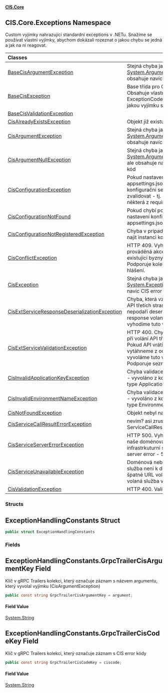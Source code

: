 #### [CIS.Core](index.md 'index')

## CIS.Core.Exceptions Namespace

Custom vyjímky nahrazující standardní exceptions v .NETu. Snažíme se používat vlastní vyjímky, abychom dokázali rozeznat o jakou chybu se jedná a jak na ni reagovat.

| Classes | |
| :--- | :--- |
| [BaseCisArgumentException](CIS.Core.Exceptions.BaseCisArgumentException.md 'CIS.Core.Exceptions.BaseCisArgumentException') | Stejná chyba jako [System.ArgumentException](https://docs.microsoft.com/en-us/dotnet/api/System.ArgumentException 'System.ArgumentException'), ale obsahuje navíc CIS error kód |
| [BaseCisException](CIS.Core.Exceptions.BaseCisException.md 'CIS.Core.Exceptions.BaseCisException') | Base třída pro CIS vyjímky. Obsahuje vlastnost ExceptionCode, která určuje o jakou vyjímku se jedná. |
| [BaseCisValidationException](CIS.Core.Exceptions.BaseCisValidationException.md 'CIS.Core.Exceptions.BaseCisValidationException') | |
| [CisAlreadyExistsException](CIS.Core.Exceptions.CisAlreadyExistsException.md 'CIS.Core.Exceptions.CisAlreadyExistsException') | Objekt již existuje. |
| [CisArgumentException](CIS.Core.Exceptions.CisArgumentException.md 'CIS.Core.Exceptions.CisArgumentException') | Stejná chyba jako [System.ArgumentException](https://docs.microsoft.com/en-us/dotnet/api/System.ArgumentException 'System.ArgumentException'), ale obsahuje navíc CIS error kód |
| [CisArgumentNullException](CIS.Core.Exceptions.CisArgumentNullException.md 'CIS.Core.Exceptions.CisArgumentNullException') | Stejná chyba jako [System.ArgumentNullException](https://docs.microsoft.com/en-us/dotnet/api/System.ArgumentNullException 'System.ArgumentNullException'), ale obsahuje navíc CIS error kód |
| [CisConfigurationException](CIS.Core.Exceptions.CisConfigurationException.md 'CIS.Core.Exceptions.CisConfigurationException') | Pokud nastavení konfigurace v appsettings.json pro danou konfigurační sekci nelze zvalidovat - tj. chybí nastavit některá z required props atd. |
| [CisConfigurationNotFound](CIS.Core.Exceptions.CisConfigurationNotFound.md 'CIS.Core.Exceptions.CisConfigurationNotFound') | Pokud chybí požadované nastavení konfigurace v appsettings.json |
| [CisConfigurationNotRegisteredException](CIS.Core.Exceptions.CisConfigurationNotRegisteredException.md 'CIS.Core.Exceptions.CisConfigurationNotRegisteredException') | Chyba v pripade, kdy nelze v DI najit instanci konfigurace CIS |
| [CisConflictException](CIS.Core.Exceptions.CisConflictException.md 'CIS.Core.Exceptions.CisConflictException') | HTTP 409. Vyhazovat pokud prováděná akce je v konfliktu s existující byznys logikou. Podporuje kolekci chybových hlášení. |
| [CisException](CIS.Core.Exceptions.CisException.md 'CIS.Core.Exceptions.CisException') | Stejná chyba jako [System.Exception](https://docs.microsoft.com/en-us/dotnet/api/System.Exception 'System.Exception'), ale obsahuje navíc CIS error kód |
| [CisExtServiceResponseDeserializationException](CIS.Core.Exceptions.CisExtServiceResponseDeserializationException.md 'CIS.Core.Exceptions.CisExtServiceResponseDeserializationException') | Chyba, která vzniká při volání API třetích stran. Pokud se nepodaří deserializovat response volaného API, vyhodíme tuto vyjímku. |
| [CisExtServiceValidationException](CIS.Core.Exceptions.CisExtServiceValidationException.md 'CIS.Core.Exceptions.CisExtServiceValidationException') | HTTP 400. Chyba, která vzniká při volání API třetích stran. Pokud API vrátí HTTP 4xx, vytáhneme z odpovědi chybu a vyvoláme tuto vyjímku. Podporuje seznam chyb. |
| [CisInvalidApplicationKeyException](CIS.Core.Exceptions.CisInvalidApplicationKeyException.md 'CIS.Core.Exceptions.CisInvalidApplicationKeyException') | Chyba validace názvu aplikace - vyvoláno z konstruktoru value type ApplicationKey |
| [CisInvalidEnvironmentNameException](CIS.Core.Exceptions.CisInvalidEnvironmentNameException.md 'CIS.Core.Exceptions.CisInvalidEnvironmentNameException') | Chyba validace názvu prostředí - vyvoláno z konstruktoru value type EnvironmentName |
| [CisNotFoundException](CIS.Core.Exceptions.CisNotFoundException.md 'CIS.Core.Exceptions.CisNotFoundException') | Objekt nebyl nalezen. |
| [CisServiceCallResultErrorException](CIS.Core.Exceptions.CisServiceCallResultErrorException.md 'CIS.Core.Exceptions.CisServiceCallResultErrorException') | nevim? asi zrusit spolu s ServiceCallResult |
| [CisServiceServerErrorException](CIS.Core.Exceptions.CisServiceServerErrorException.md 'CIS.Core.Exceptions.CisServiceServerErrorException') | HTTP 500. Vyhazuje se pokud naše doménová nebo infrastrkuturní služba vrátí server error - 500. |
| [CisServiceUnavailableException](CIS.Core.Exceptions.CisServiceUnavailableException.md 'CIS.Core.Exceptions.CisServiceUnavailableException') | Doménová nebo infrastrukturní služba není k dispozici - např. špatné URL volané služby, nebo volaná služba vůbec neběží. |
| [CisValidationException](CIS.Core.Exceptions.CisValidationException.md 'CIS.Core.Exceptions.CisValidationException') | HTTP 400. Validační chyba. |
### Structs

<a name='CIS.Core.Exceptions.ExceptionHandlingConstants'></a>

## ExceptionHandlingConstants Struct

```csharp
public struct ExceptionHandlingConstants
```
### Fields

<a name='CIS.Core.Exceptions.ExceptionHandlingConstants.GrpcTrailerCisArgumentKey'></a>

## ExceptionHandlingConstants.GrpcTrailerCisArgumentKey Field

Klíč v gRPC Trailers kolekci, který označuje záznam s názvem argumentu, který vyvolal vyjímku (CisArgumentException)

```csharp
public const string GrpcTrailerCisArgumentKey = argument;
```

#### Field Value
[System.String](https://docs.microsoft.com/en-us/dotnet/api/System.String 'System.String')

<a name='CIS.Core.Exceptions.ExceptionHandlingConstants.GrpcTrailerCisCodeKey'></a>

## ExceptionHandlingConstants.GrpcTrailerCisCodeKey Field

Klíč v gRPC Trailers kolekci, který označuje záznam s CIS error kódy

```csharp
public const string GrpcTrailerCisCodeKey = ciscode;
```

#### Field Value
[System.String](https://docs.microsoft.com/en-us/dotnet/api/System.String 'System.String')
